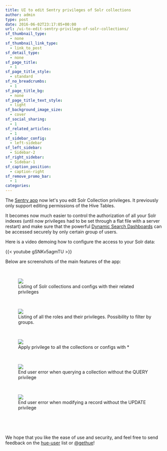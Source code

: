 ```yaml
---
title: UI to edit Sentry privileges of Solr collections
author: admin
type: post
date: 2016-06-02T23:17:05+00:00
url: /ui-to-edit-sentry-privilege-of-solr-collections/
sf_thumbnail_type:
  - none
sf_thumbnail_link_type:
  - link_to_post
sf_detail_type:
  - none
sf_page_title:
  - 1
sf_page_title_style:
  - standard
sf_no_breadcrumbs:
  - 1
sf_page_title_bg:
  - none
sf_page_title_text_style:
  - light
sf_background_image_size:
  - cover
sf_social_sharing:
  - 1
sf_related_articles:
  - 1
sf_sidebar_config:
  - left-sidebar
sf_left_sidebar:
  - Sidebar-2
sf_right_sidebar:
  - Sidebar-1
sf_caption_position:
  - caption-right
sf_remove_promo_bar:
  - 1
categories:
---
```


The [Sentry app][1] now let's you edit Solr Collection privileges. It previously only support editing permissions of the Hive Tables.

It becomes now much easier to control the authorization of all your Solr indexes (until now privileges had to be set through a flat file with a server restart) and make sure that the powerful [Dynamic Search Dashboards][2] can be accessed securely by only certain group of users.

Here is a video demoing how to configure the access to your Solr data:

{{< youtube gSNKv5agmTU >}}

Below are screenshots of the main features of the app:

&nbsp;

<figure><a href="https://cdn.gethue.com/uploads/2016/05/solr-secu-1024x624.png"><img src="https://cdn.gethue.com/uploads/2016/05/solr-secu-1024x624.png" /></a><figcaption>Listing of Solr collections and configs with their related privileges</figcaption></figure>

&nbsp;

<figure><a href="https://cdn.gethue.com/uploads/2016/05/solr-secu2-e1464909489928-1024x562.png"><img src="https://cdn.gethue.com/uploads/2016/05/solr-secu2-e1464909489928-1024x562.png" /></a><figcaption>Listing of all the roles and their privileges. Possibility to filter by groups.</figcaption></figure>

&nbsp;

<figure><a href="https://cdn.gethue.com/uploads/2016/06/solr-sentry-all.png"><img class="size-full wp-image-4091" src="https://cdn.gethue.com/uploads/2016/06/solr-sentry-all.png" /></a><figcaption>Apply privilege to all the collections or configs with *</figcaption></figure>

&nbsp;

<figure><a href="https://cdn.gethue.com/uploads/2016/06/solr-sentry-query-error-1024x279.png"><img src="https://cdn.gethue.com/uploads/2016/06/solr-sentry-query-error-1024x279.png" /></a><figcaption>End user error when querying a collection without the QUERY privilege</figcaption></figure>

&nbsp;

<figure><a href="https://cdn.gethue.com/uploads/2016/06/solr-sentry-update-error-1024x405.png"><img class="size-large wp-image-4093" src="https://cdn.gethue.com/uploads/2016/06/solr-sentry-update-error-1024x405.png" /></a><figcaption>End user error when modifying a record without the UPDATE privilege</figcaption></figure>

&nbsp;

&nbsp;

We hope that you like the ease of use and security, and feel free to send feedback on the [hue-user][7] list or [@gethue][8]!

[1]: https://gethue.com/apache-sentry-made-easy-with-the-new-hue-security-app/
[2]: https://gethue.com/dynamic-search-dashboard-improvements-3/
[3]: https://cdn.gethue.com/uploads/2016/05/solr-secu2-e1464909489928.png
[4]: https://cdn.gethue.com/uploads/2016/06/solr-sentry-all.png
[5]: https://cdn.gethue.com/uploads/2016/06/solr-sentry-query-error.png
[6]: https://cdn.gethue.com/uploads/2016/06/solr-sentry-update-error.png
[7]: http://groups.google.com/a/cloudera.org/group/hue-user
[8]: https://twitter.com/gethue
